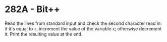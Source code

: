 # 282A - Bit++

Read the lines from standard input and check the second character read
in: if it's equal to `+`, increment the value of the variable `x`;
otherwise decrement it. Print the resulting value at the end.
